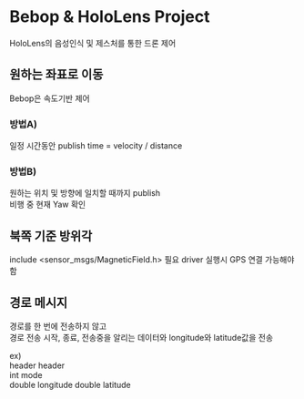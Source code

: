 # Bebop & HoloLens Project
HoloLens의 음성인식 및 제스처를 통한 드론 제어

## 원하는 좌표로 이동
Bebop은 속도기반 제어  
### 방법A)  
일정 시간동안 publish
time = velocity / distance
### 방법B)
원하는 위치 및 방향에 일치할 때까지 publish  
비행 중 현재 Yaw 확인

## 북쪽 기준 방위각
include <sensor_msgs/MagneticField.h> 필요
driver 실행시 GPS 연결 가능해야 함

## 경로 메시지  
경로를 한 번에 전송하지 않고  
경로 전송 시작, 종료, 전송중을 알리는 데이터와 longitude와 latitude값을 전송  

ex)  
header header  
int mode  
double longitude
double latitude
